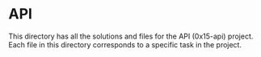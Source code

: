 # API

This directory has all the solutions and files for the API (0x15-api) project. Each file in this directory corresponds to a specific task in the project.